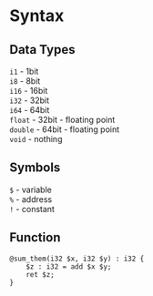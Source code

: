 # Syntax
## Data Types
`i1` - 1bit  
`i8` - 8bit  
`i16` - 16bit  
`i32` - 32bit  
`i64` - 64bit  
`float` - 32bit - floating point  
`double` - 64bit - floating point  
`void` - nothing  

## Symbols
`$` - variable  
`%` - address  
`!` - constant  

## Function
```
@sum_them(i32 $x, i32 $y) : i32 {
    $z : i32 = add $x $y;
    ret $z;
}
```